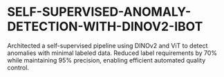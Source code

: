 # SELF-SUPERVISED-ANOMALY-DETECTION-WITH-DINOV2-IBOT
 Architected a self-supervised pipeline using DINOv2 and ViT to detect anomalies with minimal labeled data. Reduced label requirements by 70% while maintaining 95% precision, enabling efficient automated quality control.
